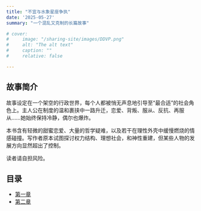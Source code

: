 ```yaml
---
title: "不宜与水象星座争执"
date: '2025-05-27'
summary: "一个混乱又克制的长篇故事"

# cover:
#     image: "/sharing-site/images/DDVP.png"
#     alt: "The alt text"
#     caption: ""
#     relative: false

---
```


## 故事简介

故事设定在一个架空的行政世界，每个人都被悄无声息地引导至“最合适”的社会角色上。主人公在制度的温和裹挟中一路升迁，恋爱、背叛、服从、反抗、再服从……她始终保持冷静，偶尔也爆炸。

本书含有轻微的甜蜜恋爱、大量的哲学疑难，以及若干在理性外壳中缓慢燃烧的情感碰撞。写作者原本试图探讨权力结构、理想社会，和神性重建，但某些人物的发展方向显然超出了控制。

读者请自担风险。

## 目录
- [第一章](ch01.md)
- [第二章](ch02.md)